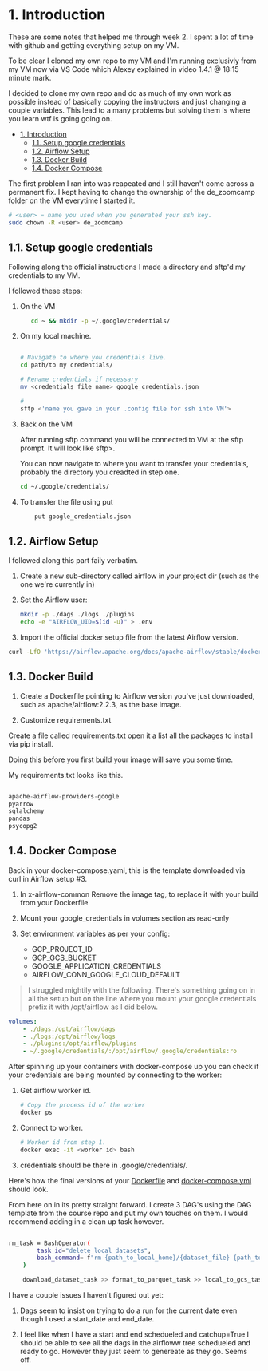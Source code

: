 # 1. Introduction

These are some notes that helped me through week 2.  I spent a lot of time with github and getting everything setup on my VM.

To be clear I cloned my own repo to my VM and I'm running exclusivly from my VM now via VS Code which Alexey explained in video 1.4.1 @ 18:15 minute mark.

I decided to clone my own repo and do as much of my own work as possible instead of basically copying the instructors and just changing a couple variables.  This lead to a many problems but solving them is where you learn wtf is going going on.

- [1. Introduction](#1-introduction)
  - [1.1. Setup google credentials](#11-setup-google-credentials)
  - [1.2. Airflow Setup](#12-airflow-setup)
  - [1.3. Docker Build](#13-docker-build)
  - [1.4. Docker Compose](#14-docker-compose)

The first problem I ran into was reapeated and I still haven't come across a permanent fix.  I kept having to change the ownership of the de_zoomcamp folder on the VM everytime I started it.

```bash
# <user> = name you used when you generated your ssh key.
sudo chown -R <user> de_zoomcamp
```

## 1.1. Setup google credentials

Following along the official instructions I made a directory and sftp'd my credentials to my VM.

I followed these steps:

1. On the VM

    ```bash
       cd ~ && mkdir -p ~/.google/credentials/
    ```

2. On my local machine.

    ```bash

    # Navigate to where you credentials live.
    cd path/to my credentials/

    # Rename credentials if necessary
    mv <credentials file name> google_credentials.json

    # 
    sftp <'name you gave in your .config file for ssh into VM'>
    ```

3. Back on the VM

    After running sftp command you will be connected to VM at the sftp prompt.  It will look like sftp>.

    You can now navigate to where you want to transfer your credentials, probably the directory you creadted in step one.

    ```bash
    cd ~/.google/credentials/
    ```

4. To transfer the file using put

    ```bash
        put google_credentials.json
    ```
    
## 1.2. Airflow Setup

I followed along this part faily verbatim.

1. Create a new sub-directory called airflow in your project dir (such as
the one we're currently in)

2. Set the Airflow user:

    ```bash
    mkdir -p ./dags ./logs ./plugins
    echo -e "AIRFLOW_UID=$(id -u)" > .env
    ```

3. Import the official docker setup file from the latest Airflow version.

```bash
curl -LfO 'https://airflow.apache.org/docs/apache-airflow/stable/docker-compose.yaml'
```

## 1.3. Docker Build

1. Create a Dockerfile pointing to Airflow version you've just downloaded, such as apache/airflow:2.2.3, as the base image.

2. Customize requirements.txt

Create a file called requirements.txt open it a list all the packages to install via pip install.

Doing this before you first build your image will save you some time.

My requirements.txt looks like this.
```python

apache-airflow-providers-google
pyarrow
sqlalchemy
pandas
psycopg2
```

## 1.4. Docker Compose

Back in your docker-compose.yaml, this is the template downloaded via curl in Airflow setup #3.

1. In x-airflow-common
    Remove the image tag, to replace it with your build from your Dockerfile

2. Mount your google_credentials in volumes section as read-only

3. Set environment variables as per your config: 
    - GCP_PROJECT_ID
    - GCP_GCS_BUCKET
    - GOOGLE_APPLICATION_CREDENTIALS
    - AIRFLOW_CONN_GOOGLE_CLOUD_DEFAULT

> I struggled mightily with the following.  There's something going on in all the setup but on the line where you mount your google credentials prefix it with /opt/airflow as I did below.

```yaml
volumes:
    - ./dags:/opt/airflow/dags
    - ./logs:/opt/airflow/logs
    - ./plugins:/opt/airflow/plugins
    - ~/.google/credentials/:/opt/airflow/.google/credentials:ro
```

After spinning up your containers with docker-compose up you can check if your credentials are being mounted by connecting to the worker:

1. Get airflow worker id.

     ```bash
    # Copy the process id of the worker
    docker ps
    ```

2. Connect to worker.

    ```bash
    # Worker id from step 1.
    docker exec -it <worker id> bash
    ```

3. credentials should be there in .google/credentials/.

Here's how the final versions of your [Dockerfile](https://github.com/DataTalksClub/data-engineering-zoomcamp/blob/main/week_2_data_ingestion/airflow/Dockerfile) and [docker-compose.yml](https://github.com/DataTalksClub/data-engineering-zoomcamp/blob/main/week_2_data_ingestion/airflow/docker-compose.yaml) should look.

From here on in its pretty straight forward.  I create 3 DAG's using the DAG template from the course repo and put my own touches on them.  I would recommend adding in a clean up task however.

```bash

rm_task = BashOperator(
        task_id="delete_local_datasets",
        bash_command= f"rm {path_to_local_home}/{dataset_file} {path_to_local_home}/{parquet_file}"
    )

    download_dataset_task >> format_to_parquet_task >> local_to_gcs_task >> bigquery_external_table_task >> rm_task
```

I have a couple issues I haven't figured out yet:

1. Dags seem to insist on trying to do a run for the current date even though I used a start_date and end_date.

2. I feel like when I have a start and end schedueled and catchup=True I should be able to see all the dags in the airfloww tree schedueled and ready to go.  However they just seem to genereate as they go.  Seems off.
